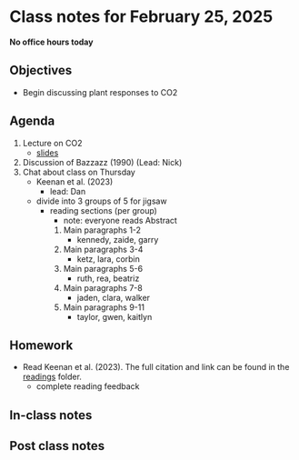 # Class notes for February 25, 2025
**No office hours today**

## Objectives
- Begin discussing plant responses to CO2

## Agenda
1. Lecture on CO2
	- [slides](../lecture_slides/slides_02.25.2025.pdf)
3. Discussion of Bazzazz (1990) (Lead: Nick)
4. Chat about class on Thursday
	- Keenan et al. (2023)
		- lead: Dan
	- divide into 3 groups of 5 for jigsaw
		- reading sections (per group)
			- note: everyone reads Abstract
			1. Main paragraphs 1-2
   				- kennedy, zaide, garry
			2. Main paragraphs 3-4
				- ketz, lara, corbin
			3. Main paragraphs 5-6
   				- ruth, rea, beatriz
   			4. Main paragraphs 7-8
   				- jaden, clara, walker 
			5. Main paragraphs 9-11
   				- taylor, gwen, kaitlyn
			
## Homework
- Read Keenan et al. (2023). The full citation and link can be found in the 
[readings](../readings) folder.
	- complete reading feedback

## In-class notes

## Post class notes
